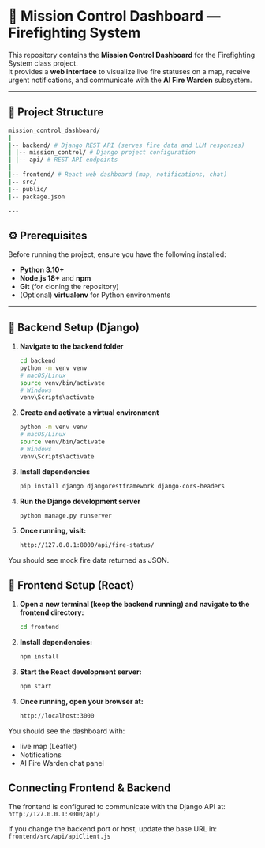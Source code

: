 # 🚒 Mission Control Dashboard — Firefighting System

This repository contains the **Mission Control Dashboard** for the Firefighting System class project.  
It provides a **web interface** to visualize live fire statuses on a map, receive urgent notifications, and communicate with the **AI Fire Warden** subsystem.

---

## 📁 Project Structure
```bash
mission_control_dashboard/
|
|-- backend/ # Django REST API (serves fire data and LLM responses)
| |-- mission_control/ # Django project configuration
| |-- api/ # REST API endpoints
|
|-- frontend/ # React web dashboard (map, notifications, chat)
|-- src/
|-- public/
|-- package.json

---
```

## ⚙️ Prerequisites

Before running the project, ensure you have the following installed:

- **Python 3.10+**
- **Node.js 18+** and **npm**
- **Git** (for cloning the repository)
- (Optional) **virtualenv** for Python environments

---

## 🐍 Backend Setup (Django)

1. **Navigate to the backend folder**
    ```bash
    cd backend
    python -m venv venv
    # macOS/Linux
    source venv/bin/activate
    # Windows
    venv\Scripts\activate
    ```
2. **Create and activate a virtual environment**
    ```bash
    python -m venv venv
    # macOS/Linux
    source venv/bin/activate
    # Windows
    venv\Scripts\activate
    ```
3. **Install dependencies**
    ```bash
    pip install django djangorestframework django-cors-headers
    ```
4. **Run the Django development server**
    ```bash
    python manage.py runserver
    ```
5. **Once running, visit:**
    ```bash
    http://127.0.0.1:8000/api/fire-status/
    ```
  You should see mock fire data returned as JSON.

## 🐍 Frontend Setup (React)
1. **Open a new terminal (keep the backend running) and navigate to the frontend directory:**
    ```bash
    cd frontend
    ```
2. **Install dependencies:**
    ```bash
    npm install
    ```
3. **Start the React development server:**
    ```bash
    npm start
    ```
4. **Once running, open your browser at:**
    ```bash
    http://localhost:3000
    ```
You should see the dashboard with:
- live map (Leaflet)
- Notifications
- AI Fire Warden chat panel

## Connecting Frontend & Backend
The frontend is configured to communicate with the Django API at:
`http://127.0.0.1:8000/api/`

If you change the backend port or host, update the base URL in:
`frontend/src/api/apiClient.js`
